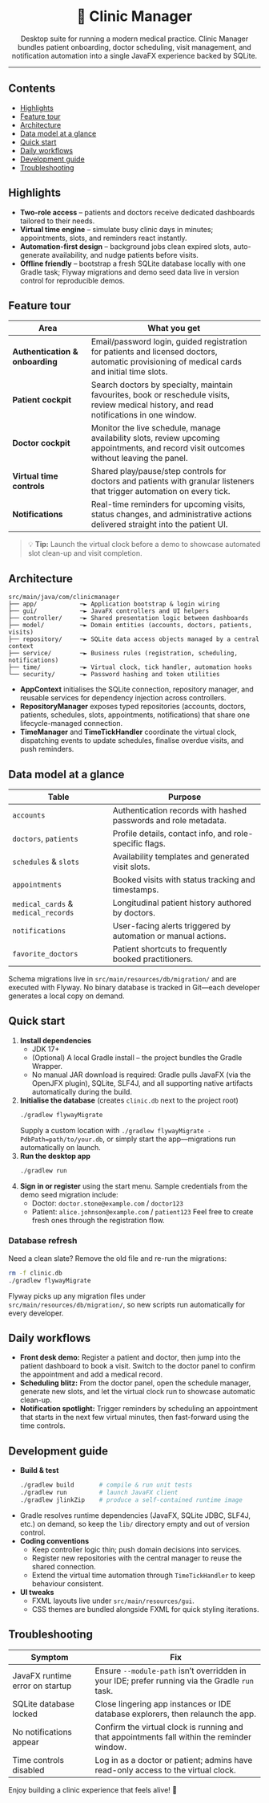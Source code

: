 <div align="center">

# 🏥 Clinic Manager

Desktop suite for running a modern medical practice. Clinic Manager bundles patient onboarding, doctor scheduling, visit management, and notification automation into a single JavaFX experience backed by SQLite.

</div>

---

## Contents
- [Highlights](#highlights)
- [Feature tour](#feature-tour)
- [Architecture](#architecture)
- [Data model at a glance](#data-model-at-a-glance)
- [Quick start](#quick-start)
- [Daily workflows](#daily-workflows)
- [Development guide](#development-guide)
- [Troubleshooting](#troubleshooting)

## Highlights
- **Two-role access** – patients and doctors receive dedicated dashboards tailored to their needs.
- **Virtual time engine** – simulate busy clinic days in minutes; appointments, slots, and reminders react instantly.
- **Automation-first design** – background jobs clean expired slots, auto-generate availability, and nudge patients before visits.
- **Offline friendly** – bootstrap a fresh SQLite database locally with one Gradle task; Flyway migrations and demo seed data live in version control for reproducible demos.

## Feature tour
| Area | What you get |
| --- | --- |
| **Authentication & onboarding** | Email/password login, guided registration for patients and licensed doctors, automatic provisioning of medical cards and initial time slots. |
| **Patient cockpit** | Search doctors by specialty, maintain favourites, book or reschedule visits, review medical history, and read notifications in one window. |
| **Doctor cockpit** | Monitor the live schedule, manage availability slots, review upcoming appointments, and record visit outcomes without leaving the panel. |
| **Virtual time controls** | Shared play/pause/step controls for doctors and patients with granular listeners that trigger automation on every tick. |
| **Notifications** | Real-time reminders for upcoming visits, status changes, and administrative actions delivered straight into the patient UI. |

> 💡 **Tip:** Launch the virtual clock before a demo to showcase automated slot clean-up and visit completion.

## Architecture
```
src/main/java/com/clinicmanager
├── app/            ─► Application bootstrap & login wiring
├── gui/            ─► JavaFX controllers and UI helpers
├── controller/     ─► Shared presentation logic between dashboards
├── model/          ─► Domain entities (accounts, doctors, patients, visits)
├── repository/     ─► SQLite data access objects managed by a central context
├── service/        ─► Business rules (registration, scheduling, notifications)
├── time/           ─► Virtual clock, tick handler, automation hooks
└── security/       ─► Password hashing and token utilities
```
- **AppContext** initialises the SQLite connection, repository manager, and reusable services for dependency injection across controllers.
- **RepositoryManager** exposes typed repositories (accounts, doctors, patients, schedules, slots, appointments, notifications) that share one lifecycle-managed connection.
- **TimeManager** and **TimeTickHandler** coordinate the virtual clock, dispatching events to update schedules, finalise overdue visits, and push reminders.

## Data model at a glance
| Table | Purpose |
| --- | --- |
| `accounts` | Authentication records with hashed passwords and role metadata. |
| `doctors`, `patients` | Profile details, contact info, and role-specific flags. |
| `schedules` & `slots` | Availability templates and generated visit slots. |
| `appointments` | Booked visits with status tracking and timestamps. |
| `medical_cards` & `medical_records` | Longitudinal patient history authored by doctors. |
| `notifications` | User-facing alerts triggered by automation or manual actions. |
| `favorite_doctors` | Patient shortcuts to frequently booked practitioners. |

Schema migrations live in `src/main/resources/db/migration/` and are executed with Flyway. No binary database is tracked in Git—each developer generates a local copy on demand.

## Quick start
1. **Install dependencies**
   - JDK 17+
   - (Optional) A local Gradle install – the project bundles the Gradle Wrapper.
   - No manual JAR download is required: Gradle pulls JavaFX (via the OpenJFX plugin), SQLite, SLF4J, and all supporting native
     artifacts automatically during the build.
2. **Initialise the database** (creates `clinic.db` next to the project root)
   ```bash
   ./gradlew flywayMigrate
   ```
   Supply a custom location with `./gradlew flywayMigrate -PdbPath=path/to/your.db`, or simply start the app—migrations run automatically on launch.
3. **Run the desktop app**
   ```bash
   ./gradlew run
   ```
4. **Sign in or register** using the start menu. Sample credentials from the demo seed migration include:
   - Doctor: `doctor.stone@example.com` / `doctor123`
   - Patient: `alice.johnson@example.com` / `patient123`
   Feel free to create fresh ones through the registration flow.

### Database refresh
Need a clean slate? Remove the old file and re-run the migrations:
```bash
rm -f clinic.db
./gradlew flywayMigrate
```
Flyway picks up any migration files under `src/main/resources/db/migration/`, so new scripts run automatically for every developer.

## Daily workflows
- **Front desk demo:** Register a patient and doctor, then jump into the patient dashboard to book a visit. Switch to the doctor panel to confirm the appointment and add a medical record.
- **Scheduling blitz:** From the doctor panel, open the schedule manager, generate new slots, and let the virtual clock run to showcase automatic clean-up.
- **Notification spotlight:** Trigger reminders by scheduling an appointment that starts in the next few virtual minutes, then fast-forward using the time controls.

## Development guide
- **Build & test**
  ```bash
  ./gradlew build       # compile & run unit tests
  ./gradlew run         # launch JavaFX client
  ./gradlew jlinkZip    # produce a self-contained runtime image
  ```
- Gradle resolves runtime dependencies (JavaFX, SQLite JDBC, SLF4J, etc.) on demand, so keep the `lib/` directory empty and out
  of version control.
- **Coding conventions**
  - Keep controller logic thin; push domain decisions into services.
  - Register new repositories with the central manager to reuse the shared connection.
  - Extend the virtual time automation through `TimeTickHandler` to keep behaviour consistent.
- **UI tweaks**
  - FXML layouts live under `src/main/resources/gui`.
  - CSS themes are bundled alongside FXML for quick styling iterations.

## Troubleshooting
| Symptom | Fix |
| --- | --- |
| JavaFX runtime error on startup | Ensure `--module-path` isn’t overridden in your IDE; prefer running via the Gradle `run` task. |
| SQLite database locked | Close lingering app instances or IDE database explorers, then relaunch the app. |
| No notifications appear | Confirm the virtual clock is running and that appointments fall within the reminder window. |
| Time controls disabled | Log in as a doctor or patient; admins have read-only access to the virtual clock. |

Enjoy building a clinic experience that feels alive! 🚀
